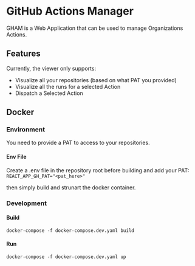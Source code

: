 # GitHub Actions Manager

GHAM is a Web Application that can be used to manage Organizations Actions.

## Features
Currently, the viewer only supports:
- Visualize all your repositories (based on what PAT you provided)
- Visualize all the runs for a selected Action
- Dispatch a Selected Action

## Docker
### Environment
You need to provide a PAT to access to your repositories.

#### Env File
Create a .env file in the repository root before building and add your PAT:
`REACT_APP_GH_PAT="<pat_here>"`

then simply build and strunart the docker container.

### Development

#### Build
`docker-compose -f docker-compose.dev.yaml build`

#### Run
`docker-compose -f docker-compose.dev.yaml up`

